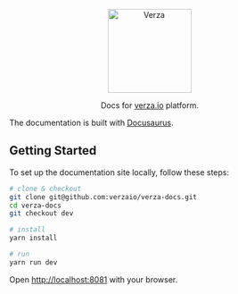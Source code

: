 <p align="center">
  <img width="150" src="https://docs.verza.io/img/logo.svg" alt="Verza">

  <p align="center">Docs for <a href="https://verza.io" target="_blank">verza.io</a> platform.</p>
</p>

The documentation is built with [Docusaurus](https://docusaurus.io/).

## Getting Started

To set up the documentation site locally, follow these steps:

```bash
# clone & checkout
git clone git@github.com:verzaio/verza-docs.git
cd verza-docs
git checkout dev

# install
yarn install

# run
yarn run dev
```

Open [http://localhost:8081](http://localhost:8081) with your browser.
